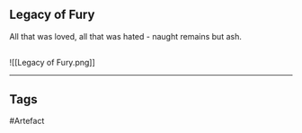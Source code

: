 ## Legacy of Fury
All that was loved, all that was hated -
naught remains but ash.
## 
![[Legacy of Fury.png]]

---
## Tags
#Artefact